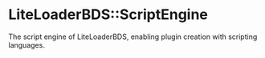 # LiteLoaderBDS::ScriptEngine

The script engine of LiteLoaderBDS, enabling plugin creation with scripting languages.
